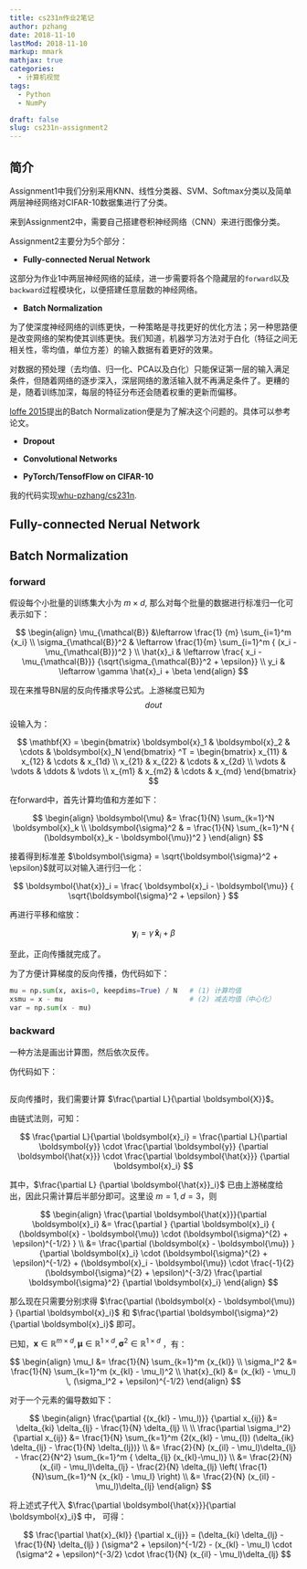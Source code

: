 ```yaml
---
title: cs231n作业2笔记
author: pzhang
date: 2018-11-10
lastMod: 2018-11-10
markup: mmark
mathjax: true
categories:
  - 计算机视觉
tags:
  - Python
  - NumPy

draft: false
slug: cs231n-assignment2
---
```


## 简介

Assignment1中我们分别采用KNN、线性分类器、SVM、Softmax分类以及简单两层神经网络对CIFAR-10数据集进行了分类。

来到Assignment2中，需要自己搭建卷积神经网络（CNN）来进行图像分类。

Assignment2主要分为5个部分：

- **Fully-connected Nerual Network**

这部分为作业1中两层神经网络的延续，进一步需要将各个隐藏层的`forward`以及`backward`过程模块化，以便搭建任意层数的神经网络。

- **Batch Normalization**

为了使深度神经网络的训练更快，一种策略是寻找更好的优化方法；另一种思路便是改变网络的架构使其训练更快。我们知道，机器学习方法对于白化（特征之间无相关性，零均值，单位方差）的输入数据有着更好的效果。

对数据的预处理（去均值、归一化、PCA以及白化）只能保证第一层的输入满足条件，但随着网络的逐步深入，深层网络的激活输入就不再满足条件了。更糟的是，随着训练加深，每层的特征分布还会随着权重的更新而偏移。

[loffe 2015](https://arxiv.org/abs/1502.03167)提出的Batch Normalization便是为了解决这个问题的。具体可以参考论文。

- **Dropout**


- **Convolutional Networks**


- **PyTorch/TensofFlow on CIFAR-10**


我的代码实现[whu-pzhang/cs231n](https://github.com/whu-pzhang/cs231n).

<!--more-->

## Fully-connected Nerual Network




## Batch Normalization


### forward
假设每个小批量的训练集大小为 $m \times d$, 那么对每个批量的数据进行标准归一化可表示如下：

$$
\begin{align}
\mu_{\mathcal{B}} &\leftarrow \frac{1} {m} \sum_{i=1}^m {x_i} \\
\sigma_{\mathcal{B}}^2 & \leftarrow \frac{1}{m} \sum_{i=1}^m { (x_i - \mu_{\mathcal{B}})^2 } \\
\hat{x}_i & \leftarrow \frac{ x_i - \mu_{\mathcal{B}}} {\sqrt{\sigma_{\mathcal{B}}^2 + \epsilon}} \\
y_i & \leftarrow \gamma \hat{x}_i + \beta
\end{align}
$$

现在来推导BN层的反向传播求导公式。上游梯度已知为 $$dout$$

设输入为：

$$
\mathbf{X} = \begin{bmatrix}
\boldsymbol{x}_1 & \boldsymbol{x}_2 & \cdots & \boldsymbol{x}_N
\end{bmatrix} ^T =
\begin{bmatrix}
x_{11} & x_{12} & \cdots & x_{1d} \\
x_{21} & x_{22} & \cdots & x_{2d} \\
\vdots & \vdots & \ddots & \vdots \\
x_{m1} & x_{m2} & \cdots & x_{md}
\end{bmatrix}
$$

在forward中，首先计算均值和方差如下：


$$
\begin{align}
\boldsymbol{\mu} &= \frac{1}{N} \sum_{k=1}^N \boldsymbol{x}_k \\
\boldsymbol{\sigma}^2 & = \frac{1}{N} \sum_{k=1}^N { (\boldsymbol{x}_k - \boldsymbol{\mu})^2 }
\end{align}
$$

接着得到标准差 $\boldsymbol{\sigma} = \sqrt{\boldsymbol{\sigma}^2 + \epsilon}$就可以对输入进行归一化：

$$
\boldsymbol{\hat{x}}_i = \frac{ \boldsymbol{x}_i - \boldsymbol{\mu}} { \sqrt{\boldsymbol{\sigma}^2 + \epsilon} }
$$

再进行平移和缩放：

$$
\boldsymbol{y}_i = \gamma \, \boldsymbol{\hat x}_i + \beta
$$


至此，正向传播就完成了。

为了方便计算梯度的反向传播，伪代码如下：

```python
mu = np.sum(x, axis=0, keepdims=True) / N   # (1) 计算均值
xsmu = x - mu                               # (2) 减去均值（中心化）
var = np.sum(x - mu)
```

### backward

一种方法是画出计算图，然后依次反传。

伪代码如下：

```python

```

反向传播时，我们需要计算 $\frac{\partial L}{\partial \boldsymbol{X}}$。

由链式法则，可知：

$$
\frac{\partial L}{\partial \boldsymbol{x}_i} = \frac{\partial L}{\partial \boldsymbol{y}} \cdot \frac{\partial \boldsymbol{y}} {\partial \boldsymbol{\hat{x}}} \cdot \frac{\partial \boldsymbol{\hat{x}}} {\partial \boldsymbol{x}_i}
$$

其中，$\frac{\partial L} {\partial \boldsymbol{\hat{x}}_i}$ 已由上游梯度给出，因此只需计算后半部分即可。这里设 $m=1, d=3$，则

$$
\begin{align}
\frac{\partial \boldsymbol{\hat{x}}}{\partial \boldsymbol{x}_i} &= \frac{\partial } {\partial \boldsymbol{x}_i} { (\boldsymbol{x} - \boldsymbol{\mu}) \cdot (\boldsymbol{\sigma}^{2} + \epsilon)^{-1/2} } \\
&= \frac{\partial (\boldsymbol{x} - \boldsymbol{\mu}) } {\partial \boldsymbol{x}_i} \cdot (\boldsymbol{\sigma}^{2} + \epsilon)^{-1/2} + (\boldsymbol{x}_i - \boldsymbol{\mu}) \cdot \frac{-1}{2} (\boldsymbol{\sigma}^{2} + \epsilon)^{-3/2} \frac{\partial \boldsymbol{\sigma}^2} {\partial \boldsymbol{x}_i}
\end{align}
$$

那么现在只需要分别求得 $\frac{\partial (\boldsymbol{x} - \boldsymbol{\mu}) } {\partial \boldsymbol{x}_i}$ 和 $\frac{\partial \boldsymbol{\sigma}^2} {\partial \boldsymbol{x}_i}$ 即可。

已知，$\boldsymbol{x} \in \mathbb{R}^{m \times d}, \boldsymbol{\mu} \in \mathbb{R}^{1 \times d}, \boldsymbol{\sigma}^2 \in \mathbb{R}^{1 \times d}$ ，有：

$$
\begin{align}
\mu_l &= \frac{1}{N} \sum_{k=1}^m {x_{kl}} \\
\sigma_l^2 &= \frac{1}{N} \sum_{k=1}^m (x_{kl} - \mu_l)^2 \\
\hat{x}_{kl} &= (x_{kl} - \mu_l) \, (\sigma_l^2 + \epsilon)^{-1/2}
\end{align}
$$

对于一个元素的偏导数如下：

$$
\begin{align}
\frac{\partial {(x_{kl} - \mu_l)}} {\partial x_{ij}} &= \delta_{ki} \delta_{lj} - \frac{1}{N} \delta_{lj} \\
\\
\frac{\partial \sigma_l^2} {\partial x_{ij}} &= \frac{1}{N} \sum_{k=1}^m {2(x_{kl} - \mu_{l}) (\delta_{ik} \delta_{lj} - \frac{1}{N} \delta_{lj})} \\
&= \frac{2}{N} (x_{il} - \mu_l)\delta_{lj} - \frac{2}{N^2} \sum_{k=1}^m { \delta_{lj} (x_{kl}-\mu_l)} \\
&= \frac{2}{N} (x_{il} - \mu_l)\delta_{lj} - \frac{2}{N} \delta_{lj} \left( \frac{1}{N}\sum_{k=1}^N {x_{kl} - \mu_l} \right) \\
&= \frac{2}{N} (x_{il} - \mu_l)\delta_{lj}
\end{align}
$$

将上述式子代入 $\frac{\partial \boldsymbol{\hat{x}}}{\partial \boldsymbol{x}_i}$ 中， 可得：

$$
\frac{\partial \hat{x}_{kl}} {\partial x_{ij}} = (\delta_{ki} \delta_{lj} - \frac{1}{N} \delta_{lj} ) (\sigma^2 + \epsilon)^{-1/2} - (x_{kl} - \mu_l) \cdot (\sigma^2 + \epsilon)^{-3/2} \cdot \frac{1}{N} (x_{il} - \mu_l)\delta_{lj}
$$
